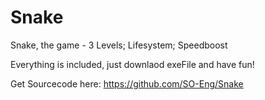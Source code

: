 # Snake
Snake, the game - 3 Levels; Lifesystem; Speedboost

Everything is included, just downlaod exeFile and have fun!

Get Sourcecode here:
https://github.com/SO-Eng/Snake
